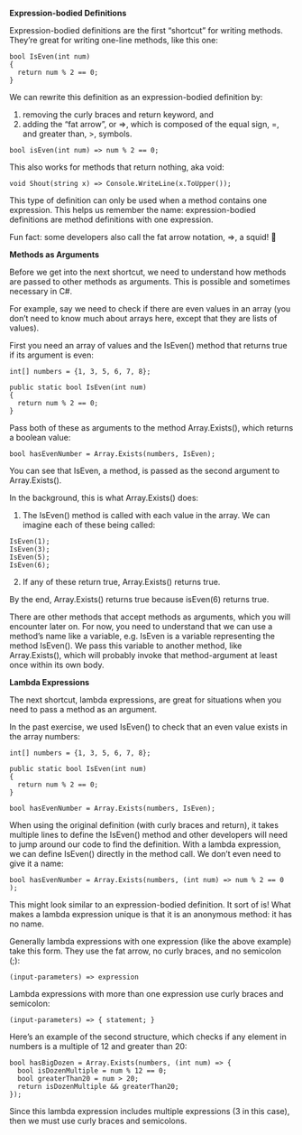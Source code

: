 **Expression-bodied Definitions**

Expression-bodied definitions are the first “shortcut” for writing methods. They’re great for writing one-line methods, like this one:
```
bool IsEven(int num)
{
  return num % 2 == 0;
}
```
We can rewrite this definition as an expression-bodied definition by:

   1. removing the curly braces and return keyword, and
   2. adding the “fat arrow”, or =>, which is composed of the equal sign, =, and greater than, >, symbols.

```
bool isEven(int num) => num % 2 == 0;
```
This also works for methods that return nothing, aka void:

```
void Shout(string x) => Console.WriteLine(x.ToUpper());
```
This type of definition can only be used when a method contains one expression. This helps us remember the name: expression-bodied definitions are method definitions with one expression.

Fun fact: some developers also call the fat arrow notation, =>, a squid! 🦑


**Methods as Arguments**

Before we get into the next shortcut, we need to understand how methods are passed to other methods as arguments. This is possible and sometimes necessary in C#.

For example, say we need to check if there are even values in an array (you don’t need to know much about arrays here, except that they are lists of values).

First you need an array of values and the IsEven() method that returns true if its argument is even:
```
int[] numbers = {1, 3, 5, 6, 7, 8};

public static bool IsEven(int num)
{
  return num % 2 == 0;
}
```
Pass both of these as arguments to the method Array.Exists(), which returns a boolean value:
```
bool hasEvenNumber = Array.Exists(numbers, IsEven);
```
You can see that IsEven, a method, is passed as the second argument to Array.Exists().

In the background, this is what Array.Exists() does:

   1. The IsEven() method is called with each value in the array. We can imagine each of these being called:
```
IsEven(1);
IsEven(3);
IsEven(5);
IsEven(6);
```
   2. If any of these return true, Array.Exists() returns true.

By the end, Array.Exists() returns true because isEven(6) returns true.

There are other methods that accept methods as arguments, which you will encounter later on. For now, you need to understand that we can use a method’s name like a variable, e.g. IsEven is a variable representing the method IsEven(). We pass this variable to another method, like Array.Exists(), which will probably invoke that method-argument at least once within its own body.

**Lambda Expressions**

The next shortcut, lambda expressions, are great for situations when you need to pass a method as an argument.

In the past exercise, we used IsEven() to check that an even value exists in the array numbers:
```
int[] numbers = {1, 3, 5, 6, 7, 8};

public static bool IsEven(int num)
{
  return num % 2 == 0;
}

bool hasEvenNumber = Array.Exists(numbers, IsEven);
```
When using the original definition (with curly braces and return), it takes multiple lines to define the IsEven() method and other developers will need to jump around our code to find the definition. With a lambda expression, we can define IsEven() directly in the method call. We don’t even need to give it a name:
```
bool hasEvenNumber = Array.Exists(numbers, (int num) => num % 2 == 0 );
```
This might look similar to an expression-bodied definition. It sort of is! What makes a lambda expression unique is that it is an anonymous method: it has no name.

Generally lambda expressions with one expression (like the above example) take this form. They use the fat arrow, no curly braces, and no semicolon (;):
```
(input-parameters) => expression
```
Lambda expressions with more than one expression use curly braces and semicolon:
```
(input-parameters) => { statement; }
```
Here’s an example of the second structure, which checks if any element in numbers is a multiple of 12 and greater than 20:
```
bool hasBigDozen = Array.Exists(numbers, (int num) => {
  bool isDozenMultiple = num % 12 == 0;
  bool greaterThan20 = num > 20;
  return isDozenMultiple && greaterThan20;
});
```
Since this lambda expression includes multiple expressions (3 in this case), then we must use curly braces and semicolons.
